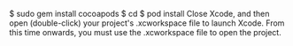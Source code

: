 $ sudo gem install cocoapods
$ cd <path-to-project>
$ pod install
Close Xcode, and then open (double-click) your project's .xcworkspace file to launch Xcode. From this time onwards, you must use the .xcworkspace file to open the project.
